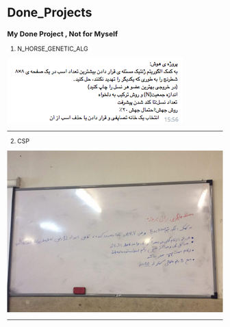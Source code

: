 # Done_Projects
### My Done Project , Not for Myself

1. N_HORSE_GENETIC_ALG

![N_HORSE_GENETIC_ALG](./pic/N_HORSE_GENETIC_ALG.png)

***

2. CSP

![CSP](./pic/CSP.jpg)

***

